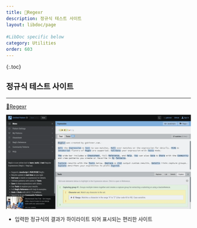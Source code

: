 ```yaml
---
title: 🔗Regexr
description: 정규식 테스트 사이트
layout: libdoc/page

#LibDoc specific below
category: Utilities
order: 603
---
```

{:.toc}
## 정규식 테스트 사이트
---
[🔗Regexr](https://regexr.com/)

![](/assets/utilities/Utilities_603_Regexr/Utilities_603_Regexr.webp)

* 입력한 정규식의 결과가 하이라이트 되어 표시되는 편리한 사이트